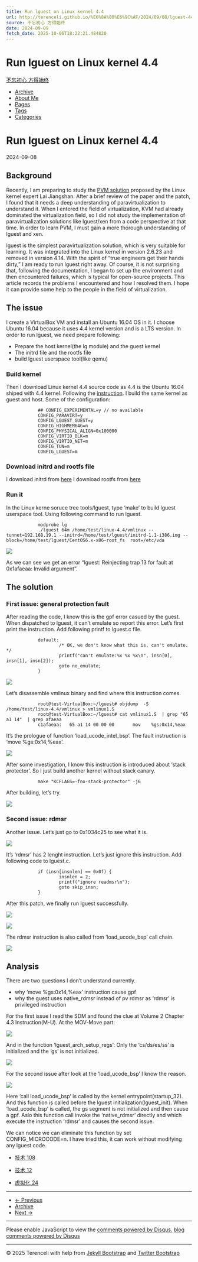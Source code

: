 ```yaml
---
title: Run lguest on Linux kernel 4.4
url: http://terenceli.github.io/%E6%8A%80%E6%9C%AF/2024/09/08/lguest-44
source: 不忘初心 方得始终
date: 2024-09-09
fetch_date: 2025-10-06T18:22:21.484820
---
```


# Run lguest on Linux kernel 4.4

[不忘初心 方得始终](/)

* [Archive](/archive.html)
* [About Me](/aboutMe.html)
* [Pages](/pages.html)
* [Tags](/tags.html)
* [Categories](/categories.html)

# Run lguest on Linux kernel 4.4

2024-09-08

## Background

Recently, I am preparing to study the [PVM solution](https://github.com/virt-pvm) proposed by the Linux kernel expert Lai Jiangshan. After a brief review of the paper and the patch, I found that it needs a deep understanding of paravirtualization to understand it. When I entered the field of virtualization, KVM had already dominated the virtualization field, so I did not study the implementation of paravirtualization solutions like lguest/xen from a code perspective at that time. In order to learn PVM, I must gain a more thorough understanding of lguest and xen.

lguest is the simplest paravirtualization solution, which is very suitable for learning. It was integrated into the Linux kernel in version 2.6.23 and removed in version 4.14. With the spirit of “true engineers get their hands dirty,” I am ready to run lguest right away. Of course, it is not surprising that, following the documentation, I began to set up the environment and then encountered failures, which is typical for open-source projects. This article records the problems I encountered and how I resolved them. I hope it can provide some help to the people in the field of virtualization.

## The issue

I create a VirtualBox VM and install an Ubuntu 16.04 OS in it. I choose Ubuntu 16.04 because it uses 4.4 kernel version and is a LTS version.
In order to run lguest, we need prepare following:

* Prepare the host kernel(the lg module) and the guest kernel
* The initrd file and the rootfs file
* build lguest userspace tool(like qemu)

### Build kernel

Then I download Linux kernel 4.4 source code as 4.4 is the Ubuntu 16.04 shiped with 4.4 kernel.
Following the [instruction](http://lguest.ozlabs.org/lguest.txt). I build the same kernel as guest and host. Some of the configuration:

```
            ## CONFIG_EXPERIMENTAL=y // no available
            CONFIG_PARAVIRT=y
            CONFIG_LGUEST_GUEST=y
            CONFIG_HIGHMEM64G=n
            CONFIG_PHYSICAL_ALIGN=0x100000
            CONFIG_VIRTIO_BLK=m
            CONFIG_VIRTIO_NET=m
            CONFIG_TUN=m
            CONFIG_LGUEST=m
```

### Download initrd and rootfs file

I download initrd from [here](https://download.libvirt.org/CIM/extras/initrd-1.1-i386.img)
I download rootfs from [here](https://fs.devloop.org.uk/filesystems/CentOS-6.x/CentOS6.x-x86-root_fs.bz2)

### Run it

In the Linux kerne soruce tree tools/lguest, type ‘make’ to build lguest userspace tool. Using following command to run lguest.

```
            modprobe lg
            ./lguest 64m /home/test/linux-4.4/vmlinux --tunnet=192.168.19.1 --initrd=/home/test/lguest/initrd-1.1-i386.img --block=/home/test/lguest/CentOS6.x-x86-root_fs  root=/etc/vda
```

![](/assets/img/lguest44/1.png)

As we can see we get an error “lguest: Reinjecting trap 13 for fault at 0x1afaeaa: Invalid argument”.

## The solution

### First issue: general protection fault

After reading the code, I know this is the gpf error casued by the guest. When dispatched to lguest, it can’t emulate so report this error.
Let’s first print the instruction. Add following printf to lguest.c file.

```
            default:
                    /* OK, we don't know what this is, can't emulate. */
                    printf("can't emulate:%x %x %x\n", insn[0], insn[1], insn[2]);
                    goto no_emulate;
            }
```

![](/assets/img/lguest44/2.png)

Let’s disassemble vmlinux binary and find where this instruction comes.

```
            root@test-VirtualBox:~/lguest# objdump  -S /home/test/linux-4.4/vmlinux > vmlinux1.S
            root@test-VirtualBox:~/lguest# cat vmlinux1.S  | grep "65 a1 14"  | grep afaeaa
            c1afaeaa:	65 a1 14 00 00 00    	mov    %gs:0x14,%eax
```

It’s the prologue of function ‘load\_ucode\_intel\_bsp’. The fault instruction is ‘move %gs:0x14,%eax’.

![](/assets/img/lguest44/3.png)

After some investigation, I know this instruction is introduced about ‘stack protector’. So I just build another kernel without stack canary.

```
            make "KCFLAGS=-fno-stack-protector" -j6
```

After building, let’s try.

![](/assets/img/lguest44/4.png)

### Second issue: rdmsr

Another issue. Let’s just go to 0x1034c25 to see what it is.

![](/assets/img/lguest44/5.png)

It’s ‘rdmsr’ has 2 lenght instruction. Let’s just ignore this instruction. Add following code to lguest.c.

```
            if (insn[insnlen] == 0x0f) {
                    insnlen = 2;
                    printf("ignore readmsr\n");
                    goto skip_insn;
            }
```

After this patch, we finally run lguest successfully.

![](/assets/img/lguest44/6.png)

![](/assets/img/lguest44/7.png)

The rdmsr instruction is also called from ‘load\_ucode\_bsp’ call chain.

![](/assets/img/lguest44/8.png)

## Analysis

There are two questions I don’t understand currently.

* why ‘move %gs:0x14,%eax’ instruction cause gpf
* why the guest uses native\_rdmsr instead of pv rdmsr as ‘rdmsr’ is privileged instruction

For the first issue I read the SDM and found the clue at Volume 2 Chapter 4.3 Instruction(M-U).
At the MOV-Move part:

![](/assets/img/lguest44/9.png)

And in the function ‘lguest\_arch\_setup\_regs’:
Only the ‘cs/ds/es/ss’ is initialized and the ‘gs’ is not initialized.

![](/assets/img/lguest44/10.png)

For the second issue after look at the ‘load\_ucode\_bsp’ I know the reason.

![](/assets/img/lguest44/11.png)

Here ‘call load\_ucode\_bsp’ is called by the kernel entrypoint(startup\_32). And this function is called before the lguest initialization(lguest\_init). When ‘load\_ucode\_bsp’ is called, the gs segment is not initialized and then cause a gpf. Aslo this function call invoke the ‘native\_rdmsr’ directly and which execute the instruction ‘rdmsr’ and causes the second issue.

We can notice we can eliminate this function by set CONFIG\_MICROCODE=n. I have tried this, it can work without modifying any lguest code.

* [技术 108](/categories.html#技术-ref)

* [技术 12](/tags.html#技术-ref)
* [虚拟化 24](/tags.html#虚拟化-ref)

---

* [← Previous](/%E6%8A%80%E6%9C%AF/2024/05/25/chroot-escape "The anatomy of chroot escape")
* [Archive](/archive.html)
* [Next →](/%E6%8A%80%E6%9C%AF/2025/03/01/lguest-internals "lguest internals")

---

Please enable JavaScript to view the [comments powered by Disqus.](http://disqus.com/?ref_noscript)
[blog comments powered by Disqus](http://disqus.com)

---

© 2025 Terenceli
with help from [Jekyll Bootstrap](http://jekyllbootstrap.com "The Definitive Jekyll Blogging Framework")
and [Twitter Bootstrap](http://twitter.github.com/bootstrap/)